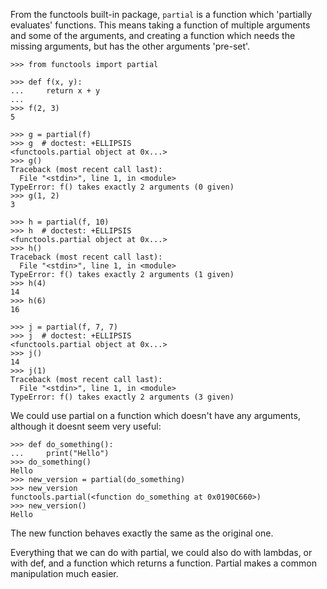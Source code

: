 From the functools built-in package, `partial` is a function which 'partially evaluates' functions. This means taking a function of multiple arguments and some of the arguments, and creating a function which needs the missing arguments, but has the other arguments 'pre-set'.

```
>>> from functools import partial

>>> def f(x, y):
...     return x + y
...
>>> f(2, 3)
5

```

```
>>> g = partial(f)
>>> g  # doctest: +ELLIPSIS
<functools.partial object at 0x...>
>>> g()
Traceback (most recent call last):
  File "<stdin>", line 1, in <module>
TypeError: f() takes exactly 2 arguments (0 given)
>>> g(1, 2)
3

```

```
>>> h = partial(f, 10)
>>> h  # doctest: +ELLIPSIS
<functools.partial object at 0x...>
>>> h()
Traceback (most recent call last):
  File "<stdin>", line 1, in <module>
TypeError: f() takes exactly 2 arguments (1 given)
>>> h(4)
14
>>> h(6)
16

```

```
>>> j = partial(f, 7, 7)
>>> j  # doctest: +ELLIPSIS
<functools.partial object at 0x...>
>>> j()
14
>>> j(1)
Traceback (most recent call last):
  File "<stdin>", line 1, in <module>
TypeError: f() takes exactly 2 arguments (3 given)

```

We could use partial on a function which doesn't have any arguments, although it doesnt seem very useful:

```
>>> def do_something():
...     print("Hello")
>>> do_something()
Hello
>>> new_version = partial(do_something)
>>> new_version
functools.partial(<function do_something at 0x0190C660>)
>>> new_version()
Hello

```

The new function behaves exactly the same as the original one.

Everything that we can do with partial, we could also do with lambdas, or with def, and a function which returns a function. Partial makes a common manipulation much easier.
